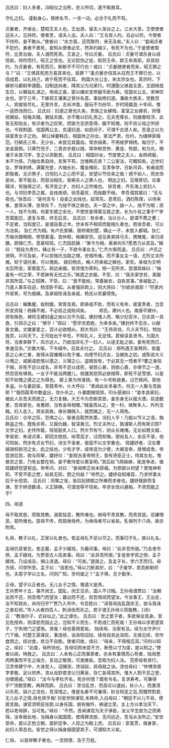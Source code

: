 <!-- { "loadSidebar": true } -->
 吕氏曰：妇人多畏，冯昭仪之当熊，忠义所切，遂不暇畏耳。

守礼之妇。 谨勑身心，慎修名节，一言一动，必合于礼而不苟。 

 贞姜者，齐侯女，楚昭王夫人也。王出游，留夫人渐台之上。江水大至，王使使者迎夫人，忘持符。使者至，请夫人出。夫人曰：“王与宫人约，召必以符。今使者不持符，妾不敢从。”使者曰：“水方亟，还而取符，来无及矣。”夫人曰：“妾闻贞者不犯约，勇者不畏死，妾知从使者必生，然弃约越义，有死不为也。”于是使者取符，比至台崩，夫人溺而死焉。王哀之，号曰贞姜。 
 吕氏曰：贞姜可谓杀身以成信矣，待符而行，昭王之信也。无论狡伪之徒，假将王命，即王命真耶，非其初约，为贞姜者，有死而已，断断乎不可行也！或曰：“贞姜随使者而来，昭王罪之与？”曰：“王惧其死而方喜其来也，奚罪？”虽贞姜亦信其从召而王不罪已也，以信成君，以礼持己，故宁死而不往耳。 
 荆国大长公主，宋太宗女也。真宗时，下嫁驸马都尉李遵勖。旧制选尚者，降其父为兄弟行。时遵勖父继昌无恙，主因继昌生日，以舅姑礼谒之。帝闻之喜，密以缣衣宝带器币助为寿。信国长公主，宋神宗女也。崇宁三年，下嫁郑王潘美之曾孙名意。事姑修妇道。潘故大族夫，党数百人，宾接皆尽礼，无里外言。志尚冲澹，服玩不为纷华，岁时简嬉游,十年间，惟一适西池而已。 
 吕氏曰：妇道之衰也久矣。贵族之女嫁贱，富室之女嫁贫，则慢视舅姑，轻侮夫婿。舅姑夫婿，亦不敢以妇礼责之。见夫党尊长，则倨傲轻浮，此皆无知俗女，有识者为之叹笑，而彼方志骄意得，腼不知愧，则不肖父母之所骄也。今观荆国、信国两公主，克谨妇道，如民间子，可谓千古贤人矣。吾录之以为挟富贵女子之劝。 
 柳公绰妻韩氏，相国休之孙女。家法严肃，俭约，为缙绅家楷范。归柳氏三年，无少长，未尝见其露齿。常衣绢素，不用绫罗锦绣。每归宁，不坐金碧舆。只乘竹兜子，二青衣步屣以随，常命粉苦参、黄连、熊胆，和为丸，赐诸子永夜习学，含之以资勤苦。 
 吕氏曰：相国孙女，节度使之夫人，金舆绣服，本不为侈。乃独俭素自持，言笑不苟，岂惟韩氏贤？二公家法，可概知矣。近世妇女，罗珠刺绣，满箧充奁，大袖长衫，覆金掩彩，互羡争学，日新月异，有甫成而即毁者。无识男子，日悦妇人之心而不足，安望以节俭率之哉！德不如人，而衣饰是尚，家不能冶，而容治相先，皆柳夫人之罪人也。 
 明达之妇。见理真切，论事精详，有独得之识，有济变之才，亦妇人之所难也。 
 徐吾者，齐东海上贫妇人也。与邻妇李吾之属，会烛夜绩。徐吾最贫，而烛数不继。 
 李吾谓其属曰：“无与夜也。”徐吾曰：“是何言与！自妾之会烛也，起常先，息常后，洒扫陈席，以待来者，食常从薄，坐常处下，为烛不继之故也。夫一室之中，益一人，烛不为暗；损一人，烛不为明。何爱东壁之余光，不使贫妾得蒙见衰之恩，长为仆役之事乎?”李吾莫能应，遂复与夜，终无后言。 
 吕氏曰：有余者，当以分人，是谓不费之惠；不足者，当知度已，是谓自善之术。世未有不相资而能相久者也，若徐吾者，可以为法矣。 
 狄仁杰为相。有卢氏堂姨，居桥南别墅，姨止一子，未尝入都城。狄仁杰每伏腊晦朔，修馈甚谨。尝休暇，候姨安否。适见表弟挟弓夭，携雉冤，来归进膳。顾揖仁杰，意甚轻简。仁杰因启姨：“某今为相，表弟何乐?愿悉力从其旨。”姨曰：“相自为贵尔。姨止有一子，不欲令事女主。”仁杰大惭而退。 
 吕氏曰：卢氏之贤明，不可及矣，不以贫贱托当路之甥，世情所难。而不事女主一语，尤烈丈夫所难。轻于请托者，可以愧矣。 
 姚妇杨氏，阉人符承祖之姨也，家贫。承祖为文明太后所宠，家累臣万。疏远亲姻，皆资借为荣利。杨一无所求，尝谓其姊曰：“姊虽有一时之荣，不若妹有无忧之乐。”姊遗之衣服，不受，曰：“我夫家世贫，美服非其所宜。”与之奴婢，不受，曰：“食不能给。常着破衣，自执苦事。”承祖耻之，乃遣人乘车往迎，杨坚卧不起。从者强舁舆上，则大哭曰：“尔欲杀我耶！”符家内外皆笑，号为痴姨。及承祖败诛及亲戚，杨氏以贫窭得免。 

吕氏曰：蝇集腥，蚁附膻。常胥及焉。即承祖不败，而有义有命，彼富贵者，岂吾所宜资哉！杨姨不痴，不必验之成败间矣。 
　　郑氏，建州人也。南唐平建州，郑有殊色，裨将玉建封逼之劫以刃不为屈。建封嗜人肉，略少妇百许，日杀其一具食，引郑示之曰：“惧乎！”郑曰：“愿早充君庖，为幸多矣。”建封终不忍杀，以献查文徽。文徽甚爱之，百计必欲相从。郑大骂曰：“王师吊伐，凡义夫节妇，特加旌赏，以风天下。王司徒出于卒伍，不知礼义，无足怪。君侯读圣贤书，为国大将，当表率群下，风示远人。乃欲加非礼于一妇人，以逞无耻之欲。妾有死而已，幸速见杀。”文徽大惭，下令城中。召其夫付之。 
 吕氏曰：郑所遇王查两将，皆羞恶之心未亡者，故得从容慷慨以免于难。向使节妇贞女，当被执之初，或陈说大义以愧之，或婉语悲情以感之，义理之心，盗贼皆有，宁必其无一悟者乎?要之身陷于贼，非死不足以成名，非骂不足以成死，彼怒心甚，则欲心衰，亦保节之一道。然吾窃有惧焉。一女子不能当两健儿，倘激其怒而必欲相辱，即死不足雪恨。以是知不如愧之感之之为得也。 
 颖上某为帅淮扬。有一仆号称骁勇。过芒砀间，其地多盗。仆与妻前驱，至葭苇中。仆大呼曰：“素闻此处多豪杰，何无一人敢与吾敌耶？”俄而葭苇中数盗出，攻仆杀之。仆妻跪贼恸哭，叩头感谢曰：“妾本良家妇，被此人杀吾夫而摅之，无力复雠。大王今为吾断其首，妾杀身无以报大德。前途数里，吾母家也，肯惠顾，当有金帛相赠。”贼喜而从之。至一村，保聚多人，外列戈戟。妇人走入，哭诉其故。保长赚贼入，就而擒之，无一人得免。  
 吕氏曰：仓卒之际，恐惧之心，智者且眩然失策，况妇人乎！乃能以节义之语，触群盗之怜，既免杀辱，又报仇雠，智深勇沉，烈丈夫所让，孰谓斯人而有斯识耶? 
 文学之妇。史传所载，班班脍炙人口。然大节有亏，则众长难掩。无论如蔡文姬、李易安、朱淑贞辈，即回文绝技，咏雪高才，过而知悔，德尚及人，余且不录，他可知矣。然亦有贞女节妇，诗文不录者，彼固不以文学重也。 
 班婕妤者，汉左曹越骑校尉况之女，彪之姑也。少有才学，成帝选为少使，大被宠幸，居增成舍。帝尝游后宫，欲与同辇，婕妤曰：“妾观古圣帝明王，皆有贤臣正士，侍其左右。惟衰世之君，乃有女嬖在侧。妾不敢恃爱以累圣明。”其后赵飞燕姊妹，妬宠争进，谮班婕妤怨望祝诅。帝考问，对曰：“妾闻修正尚未获福，为邪欲以何望？使鬼神有知，不受不臣之愬，如其无知，愬之何益？”帝然之。婕妤自知难容，乃求供事太后于长信宫。 
 吕氏曰：同辇之宠，皆后妃嫔御之所祷而求者也。婕妤既辞而复谏，至于辨谤数语，义正辞确，可谓宠辱不惊矣。卒求长信以避妬，不贤而能之乎?

四，母道 

 母不取其慈，而取其教。溺爱姑息，教所难也。继母不责其教，而责其慈。忌嫌憎恶，慈所难也。慈母不传，而慈继母传。为继母者可以省矣。乳保列于八母，故亦附焉。 

 礼母，教子以礼，正家以礼者也。若孟母礼不足以尽之。而事归于礼，故以礼名。 

 孟母仉音掌氏，舍近墓，孟子少嬉戏，为墓间事。母曰：“此非吾所居。”乃去舍市傍，孟子嬉戏，为贾音古人炫卖事。母曰：“此非吾所居。”复徙舍学宫之傍，孟子嬉戏，乃设俎豆，揖让进退。母曰：“可矣。”遂居之。及孟子长，学六艺而归。母方绩，问学所至。孟子曰：“自若也。”母以刀断其织，曰：“子废学，若吾断斯织也，夫君子学以立名，问则广知，奈何废之？”孟子惧，旦夕勤学。 

正母，望子以正者也。无儿女子之情，惟道义是责。  
 王孙贾年十五，事齐闵王。国乱，闵王见杀，国人不讨贼。王孙母谓贾曰：“汝朝出而不还，则吾倚门而望汝；暮出而不还，则吾倚闾而望汝。今汝事王，王出走，汝不知其处，尚何归乎?”贾乃入市中，令百姓曰：“淖音闹齿乱国杀王，欲与我诛之者右袒。”市人从者四百人，刺淖齿而杀之。君子谓王孙母义而能教。《诗》云：“教诲尔子，式谷似之。”此之谓也。 
 吕氏曰：世之爱子者，多欲保全其身。至见危授命，则深悲而固止之。岂知不义而生，不若成仁而死哉！王孙母以求君望其子，宁失倚门之望焉。贤哉！母也善用爱矣。 
 陆续母，治家有法。续为太守尹兴门下掾。时楚王英谋反，事连续，诣洛阳诏狱。续母自吴达洛阳，无缘见续，但作食馈之。续对食，悲泣不自胜。使者问故，续曰：“母来，不得相见耳。”问何以知之，续曰：“此食，母所饷也。吾母切肉未尝不方，断葱以寸为度，是以知之。”使者以闻，特赦之。 
 吕氏曰：人未有心正而事邪者，亦未有事慎而心苟者，陆母葱肉两事而平生之端方，言动之敬慎，可类推矣。吾取为妇人法。 
 范旁母有贤行。汉灵帝建宁中，大诛党人，诏捕滂。滂诣狱，其母就之诀。滂白母曰：“仲博滂弟字孝敬，足以供养。滂从龙舒君滂父归黄泉，存亡各得其所。惟大人割不忍之恩，勿增感戚。”母曰：“汝今与李杜齐名，死亦何恨？既有令名，复求寿考。可兼得乎?”滂跪受教，再拜而辞。 
 吕氏曰：滂当乱世，而高论以速凶，处小人，而激清以乐死，狷介之流也，吾深惜之。惟是名寿不可兼得，妙合知足之旨,而慨然割爱,无儿女子之情,母也贤乎哉! 
 刘安世除谏官,未拜命,入白母曰："朝廷不以儿不肖，使居言路。谏官须明目张胆,以身任国，脱有触忤，祸谴立至。主上方以孝治天下，若以老母辞，当可免。”母曰：“不然。吾闻谏官为天子诤臣，汝父平生欲为之而弗得。汝幸居此地，当捐身以报国恩。使得罪流放，无问远近，吾当从汝所之。”安世受命，是以正色立朝，面折廷争，人目之为殿上虎。 
 吕氏曰：安富贯，保身家，此妇人常态也。安世之母以捐身报国望其子，可谓知大义矣。

仁母， 以慈祥教子者也。一念阴德，及于万姓。 

